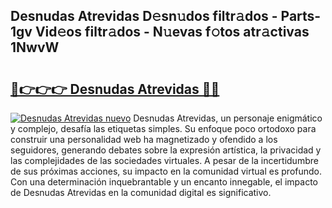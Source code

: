 ## Desnudas Atrevidas D𝚎sn𝚞dos filtr𝚊dos - Parts-1gv Vid𝚎os filtr𝚊dos - N𝚞evas f𝚘tos atr𝚊ctivas 1NwvW

# <h2><a href="http://mb65lm.tromn.icu/?c=Desnudas+Atrevidas">🔗👉👉👉 Desnudas Atrevidas 🔗🔗</a></h2>

[![Desnudas Atrevidas nuevo](https://i.imgur.com/pEAQMta.gif)](http://mb65lm.tromn.icu/?c=Desnudas+Atrevidas)
Desnudas Atrevidas, un personaje enigmático y complejo, desafía las etiquetas simples. Su enfoque poco ortodoxo para construir una personalidad web ha magnetizado y ofendido a los seguidores, generando debates sobre la expresión artística, la privacidad y las complejidades de las sociedades virtuales. A pesar de la incertidumbre de sus próximas acciones, su impacto en la comunidad virtual es profundo. Con una determinación inquebrantable y un encanto innegable, el impacto de Desnudas Atrevidas en la comunidad digital es significativo.
